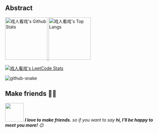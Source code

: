 ## Abstract
<a href="#">
<p>
  <img src="https://github-readme-stats-eight-theta.vercel.app/api?username=nb-sb&hide_title=true&hide_border=true&show_icons=true&count_private=true&line_height=21&bg_color=0,EC6C6C,FFD479,FFFC79,73FA79&theme=graywhite&locale=cn" alt="戏人看戏's Github Stats"  height="137px"/>
  <img src="https://github-readme-stats.vercel.app/api/top-langs/?username=nb-sb&hide_title=true&hide_border=true&layout=compact&bg_color=0,73FA79,73FDFF,D783FF&theme=graywhite&locale=cn" alt="戏人看戏's Top Langs"  height="137px"  /> 
</p>
<!-- 
<div>
  <span >
    <img src="https://stats.justsong.cn/api/leetcode/?username=nbsb&cn=true" alt="戏人看戏's LeetCode Stats" height="170px" />
  </span>
</div> 
-->
<p>
  <img src="https://skillicons.dev/icons?i=c,cpp,go,py,html,css,js,nodejs,java,md,pytorch,tensorflow,flask,fastapi,express,qt,react,cmake,docker,git,linux,nginx,mysql,redis,sqlite,githubactions,heroku,vercel,visualstudio,vscode" alt="戏人看戏's LeetCode Stats"  />
</p>
</a>

<!-- Snake Code Contribution Map 贪吃蛇代码贡献图 -->
<picture>
  <source media="(prefers-color-scheme: dark)" srcset="https://testingcf.jsdelivr.net/gh/nb-sb/nb-sb/snake/snake.svg" />
  <source media="(prefers-color-scheme: light)" srcset="https://testingcf.jsdelivr.net/gh/nb-sb/nb-sb/snake/snake.svg" />
  <img alt="github-snake" src="https://testingcf.jsdelivr.net/gh/nb-sb/nb-sb/snake/snake-dark.svg" />
</picture>

## Make friends 👬🏻

<img src="https://media.giphy.com/media/LnQjpWaON8nhr21vNW/giphy.gif" width="60" > <em><b>I love to make friends.</b> so if you want to say <b>hi, I'll be happy to meet you more!</b> 😊</em>

